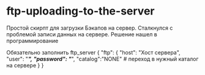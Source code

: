 # ftp-uploading-to-the-server

Простой скирпт для загрузки Бэкапов на сервер.
Сталкнулся с проблемой записи данных на сервере. 
Решение нашел в программирование 

Обязательно заполнить 
ftp_server
{
  "ftp": {
    "host": "Хост сервера",
    "user": "***",
    "password": "***",
    "catalog":"NONE" # переход в нужный каталог на сервере
  }
}



